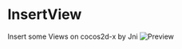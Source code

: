 InsertView
==========

Insert some Views on cocos2d-x by Jni
![Preview](/path/to/img.jpg "android2.3.5")
